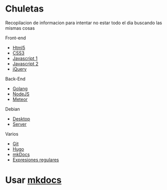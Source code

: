 # Chuletas
Recopilacion de informacion para intentar no estar todo el dia buscando las mismas cosas

Front-end  
* [Html5](https://github.com/BrusBilis/chuletas/blob/master/docs/content/frontend/html5.md)  
* [CSS3](https://github.com/BrusBilis/chuletas/blob/master/docs/content/frontend/css3.md)  
* [Javascript 1](https://github.com/BrusBilis/chuletas/blob/master/docs/content/frontend/js1.md)  
* [Javascript 2](https://github.com/BrusBilis/chuletas/blob/master/docs/content/frontend/js2.md)  
* [jQuery](https://github.com/BrusBilis/chuletas/blob/master/docs/content/frontend/jquery.md)  

Back-End  
* [Golang](https://github.com/BrusBilis/chuletas/blob/master/docs/content/backend/golang.md)  
* [NodeJS](https://github.com/BrusBilis/chuletas/blob/master/docs/content/backend/nodejs.md)  
* [Meteor](https://github.com/BrusBilis/chuletas/blob/master/docs/content/backend/meteor.md)  

Debian  
* [Desktop](https://github.com/BrusBilis/chuletas/blob/master/docs/content/debian/desktop.md)  
* [Server](https://github.com/BrusBilis/chuletas/blob/master/docs/content/debian/server.md)  

Varios  
* [Git](https://github.com/BrusBilis/chuletas/blob/master/docs/content/varios/git.md)  
* [Hugo](https://github.com/BrusBilis/chuletas/blob/master/docs/content/varios/hugo.md)   
* [mkDocs](https://github.com/BrusBilis/chuletas/blob/master/docs/content/varios/mkdocs.md)  
* [Expresiones regulares](https://github.com/BrusBilis/chuletas/blob/master/docs/content/varios/expreregulares.md)   


# Usar [mkdocs](http://www.mkdocs.org/) 